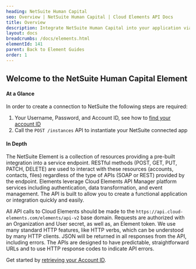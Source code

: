 ```yaml
---
heading: NetSuite Human Capital
seo: Overview | NetSuite Human Capital | Cloud Elements API Docs
title: Overview
description: Integrate NetSuite Human Capital into your application via the Cloud Elements APIs.
layout: docs
breadcrumbs: /docs/elements.html
elementId: 141
parent: Back to Element Guides
order: 1
---
```


## Welcome to the NetSuite Human Capital Element


#### At a Glance

In order to create a connection to NetSuite the following steps are required:

1. Your Username, Password, and Account ID, see how to [find your account ID](netsuite-human-capital-endpoint-setup.html)
2. Call the `POST /instances` API to instantiate your NetSuite connected app

#### In Depth

The NetSuite Element is a collection of resources providing a pre-built integration into a service endpoint. RESTful methods (POST, GET, PUT, PATCH, DELETE) are used to interact with these resources (accounts, contacts, files) regardless of the type of APIs (SOAP or REST) provided by the endpoint. Elements leverage Cloud Elements API Manager platform services including authentication, data transformation, and event management.  The API is built to allow you to create a functional application or integration quickly and easily.

All API calls to Cloud Elements should be made to the `https://api.cloud-elements.com/elements/api-v2` base domain. Requests are authorized with an Organization and User secret, as well as, an Element token.  We use many standard HTTP features, like HTTP verbs, which can be understood by many HTTP clients. JSON will be returned in all responses from the API, including errors. The APIs are designed to have predictable, straightforward URLs and to use HTTP response codes to indicate API errors.

Get started by [retrieving your Account ID](netsuite-human-capital-endpoint-setup.html).
